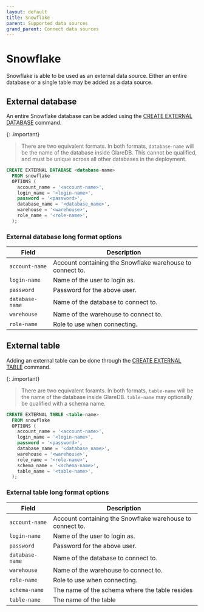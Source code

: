 ```yaml
---
layout: default
title: Snowflake
parent: Supported data sources
grand_parent: Connect data sources
---
```


# Snowflake

Snowflake is able to be used as an external data source. Either an entire
database or a single table may be added as a data source.

## External database

An entire Snowflake database can be added using the [CREATE EXTERNAL DATABASE]
command.

{: .important}

> There are two equivalent formats. In both formats, `database-name` will be the
> name of the database inside GlareDB. This cannot be qualified, and must be
> unique across all other databases in the deployment.


```sql
CREATE EXTERNAL DATABASE <database-name>
  FROM snowflake
  OPTIONS (
    account_name = '<account-name>',
    login_name = '<login-name>',
    password = '<password>',
    database_name = '<database_name>',
    warehouse = '<warehouse>',
    role_name = '<role-name>',
  );
```

### External database long format options

| Field           | Description                                               |
|-----------------|-----------------------------------------------------------|
| `account-name`  | Account containing the Snowflake warehouse to connect to. |
| `login-name`    | Name of the user to login as.                             |
| `password`      | Password for the above user.                              |
| `database-name` | Name of the database to connect to.                       |
| `warehouse`     | Name of the warehouse to connect to.                      |
| `role-name`     | Role to use when connecting.                              |

## External table

Adding an external table can be done through the [CREATE EXTERNAL TABLE]
command.

{: .important}

> There are two equivalent foramts. In both formats, `table-name` will be the
> name of the database inside GlareDB. `table-name` may optionally be qualified
> with a schema name.

```sql
CREATE EXTERNAL TABLE <table-name>
  FROM snowflake
  OPTIONS (
    account_name = '<account-name>',
    login_name = '<login-name>',
    password = '<password>',
    database_name = '<database_name>',
    warehouse = '<warehouse>',
    role_name = '<role-name>',
    schema_name = '<schema-name>',
    table_name = '<table-name>',
  );
```

### External table long format options

| Field           | Description                                               |
|-----------------|-----------------------------------------------------------|
| `account-name`  | Account containing the Snowflake warehouse to connect to. |
| `login-name`    | Name of the user to login as.                             |
| `password`      | Password for the above user.                              |
| `database-name` | Name of the database to connect to.                       |
| `warehouse`     | Name of the warehouse to connect to.                      |
| `role-name`     | Role to use when connecting.                              |
| `schema-name`   | The name of the schema where the table resides            |
| `table-name`    | The name of the table                                     |

<!-- markdownlint-disable line-length -->

[CREATE EXTERNAL TABLE]: {{site.baseurl}}/docs/sql-commands/create-external-table
[CREATE EXTERNAL DATABASE]: {{site.baseurl}}/docs/sql-commands/create-external-database

<!-- markdownlint-enable line-length -->

